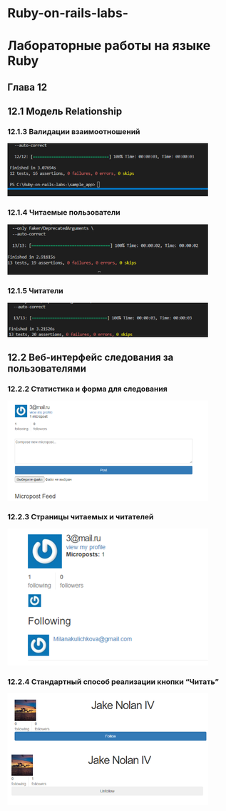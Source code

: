 # Ruby-on-rails-labs-
# Лабораторные работы на языке Ruby

## Глава 12

## 12.1 Модель Relationship
### 12.1.3 Валидации взаимоотношений
<img src="sample_app/png_file/1213.png" alt="1213" width="450"/>

### 12.1.4 Читаемые пользователи

<img src="sample_app/png_file/1214.png" alt="1214" width="450"/>

### 12.1.5 Читатели
<img src="sample_app/png_file/1215.png" alt="1215" width="450"/>

## 12.2 Веб-интерфейс следования за пользователями
### 12.2.2 Статистика и форма для следования
<img src="sample_app/png_file/1222.png" alt="1222" width="450"/>

### 12.2.3 Страницы читаемых и читателей
<img src="sample_app/png_file/1223.png" alt="1223" width="450"/>

### 12.2.4 Стандартный способ реализации кнопки “Читать”

<img src="sample_app/png_file/1224.png" alt="1224" width="450"/>
